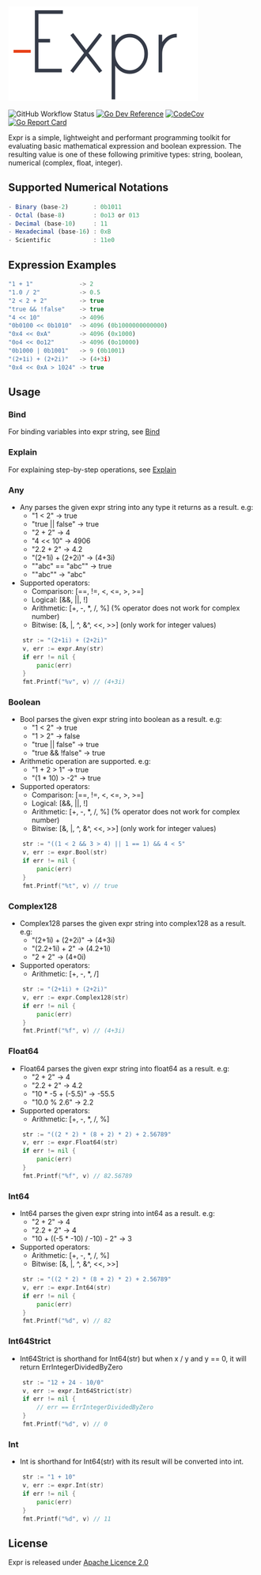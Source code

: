 ![expr](./icon.svg)

![GitHub Workflow Status](https://github.com/muktihari/expr/workflows/CI/badge.svg)
[![Go Dev Reference](https://img.shields.io/badge/go.dev-reference-007d9c?logo=go&logoColor=white&style=flat-square)](https://pkg.go.dev/github.com/muktihari/expr)
[![CodeCov](https://codecov.io/gh/muktihari/expr/branch/master/graph/badge.svg)](https://codecov.io/gh/muktihari/expr)
[![Go Report Card](https://goreportcard.com/badge/github.com/muktihari/expr)](https://goreportcard.com/report/github.com/muktihari/expr)


Expr is a simple, lightweight and performant programming toolkit for evaluating basic mathematical expression and boolean expression. The resulting value is one of these following primitive types: string, boolean, numerical (complex, float, integer).

## Supported Numerical Notations
```js
- Binary (base-2)       : 0b1011
- Octal (base-8)        : 0o13 or 013
- Decimal (base-10)     : 11
- Hexadecimal (base-16) : 0xB 
- Scientific            : 11e0
```

## Expression Examples
```js
"1 + 1"             -> 2
"1.0 / 2"           -> 0.5
"2 < 2 + 2"         -> true
"true && !false"    -> true
"4 << 10"           -> 4096
"0b0100 << 0b1010"  -> 4096 (0b1000000000000)
"0x4 << 0xA"        -> 4096 (0x1000)
"0o4 << 0o12"       -> 4096 (0o10000)
"0b1000 | 0b1001"   -> 9 (0b1001)
"(2+1i) + (2+2i)"   -> (4+3i)
"0x4 << 0xA > 1024" -> true
```

## Usage
### Bind
For binding variables into expr string, see [Bind](https://github.com/muktihari/expr/blob/master/bind/README.md)

### Explain
For explaining step-by-step operations, see [Explain](https://github.com/muktihari/expr/blob/master/explain/README.md)

### Any
- Any parses the given expr string into any type it returns as a result. e.g:
    - "1 < 2" -> true
    - "true || false" -> true
    - "2 + 2" -> 4
    - "4 << 10" -> 4906
    - "2.2 + 2" -> 4.2
    - "(2+1i) + (2+2i)" -> (4+3i)
    - ""abc" == "abc"" -> true
    - ""abc"" -> "abc"
- Supported operators:
    - Comparison: [==, !=, <, <=, >, >=]
    - Logical: [&&, ||, !]
    - Arithmetic: [+, -, *, /, %] (% operator does not work for complex number)
    - Bitwise: [&, |, ^, &^, <<, >>] (only work for integer values)

```go
    str := "(2+1i) + (2+2i)"
    v, err := expr.Any(str)
    if err != nil {
        panic(err)
    }
    fmt.Printf("%v", v) // (4+3i)
```

### Boolean
- Bool parses the given expr string into boolean as a result. e.g:
    - "1 < 2" -> true
    - "1 > 2" -> false
    - "true || false" -> true
    - "true && !false" -> true
- Arithmetic operation are supported. e.g:
    - "1 + 2 > 1" -> true
    - "(1 * 10) > -2" -> true
- Supported operators:
    - Comparison: [==, !=, <, <=, >, >=]
    - Logical: [&&, ||, !]
    - Arithmetic: [+, -, *, /, %] (% operator does not work for complex number)
    - Bitwise: [&, |, ^, &^, <<, >>] (only work for integer values)

```go
    str := "((1 < 2 && 3 > 4) || 1 == 1) && 4 < 5"
    v, err := expr.Bool(str)
    if err != nil {
        panic(err)
    }
    fmt.Printf("%t", v) // true
```

### Complex128
- Complex128 parses the given expr string into complex128 as a result. e.g:
    - "(2+1i) + (2+2i)" -> (4+3i)
    - "(2.2+1i) + 2" -> (4.2+1i)
    - "2 + 2" -> (4+0i)
- Supported operators:
    - Arithmetic: [+, -, *, /]

```go
    str := "(2+1i) + (2+2i)"
    v, err := expr.Complex128(str)
    if err != nil {
        panic(err)
    }
    fmt.Printf("%f", v) // (4+3i)
```

### Float64
- Float64 parses the given expr string into float64 as a result. e.g:
    - "2 + 2" -> 4
    - "2.2 + 2" -> 4.2
    - "10 * -5 + (-5.5)" -> -55.5
    - "10.0 % 2.6" -> 2.2
- Supported operators:
    - Arithmetic: [+, -, *, /, %]

```go
    str := "((2 * 2) * (8 + 2) * 2) + 2.56789"
    v, err := expr.Float64(str)
    if err != nil {
        panic(err)
    }
    fmt.Printf("%f", v) // 82.56789
```

### Int64
- Int64 parses the given expr string into int64 as a result. e.g:
    - "2 + 2" -> 4
    - "2.2 + 2" -> 4
    - "10 + ((-5 * -10) / -10) - 2" -> 3
- Supported operators:
    - Arithmetic: [+, -, *, /, %]
    - Bitwise: [&, |, ^, &^, <<, >>]

```go
    str := "((2 * 2) * (8 + 2) * 2) + 2.56789"
    v, err := expr.Int64(str)
    if err != nil {
        panic(err)
    }
    fmt.Printf("%d", v) // 82
```

### Int64Strict
- Int64Strict is shorthand for Int64(str) but when x / y and y == 0, it will return ErrIntegerDividedByZero

```go
    str := "12 + 24 - 10/0"
    v, err := expr.Int64Strict(str)
    if err != nil {
        // err == ErrIntegerDividedByZero
    }
    fmt.Printf("%d", v) // 0
```

### Int
- Int is shorthand for Int64(str) with its result will be converted into int.

```go
    str := "1 + 10"
    v, err := expr.Int(str)
    if err != nil {
        panic(err)
    }
    fmt.Printf("%d", v) // 11
```

## License
Expr is released under [Apache Licence 2.0](https://www.apache.org/licenses/LICENSE-2.0)
